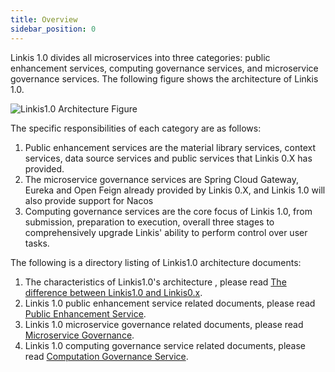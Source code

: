 ```yaml
---
title: Overview
sidebar_position: 0
---
```


Linkis 1.0 divides all microservices into three categories: public enhancement services, computing governance services, and microservice governance services. The following figure shows the architecture of Linkis 1.0.

![Linkis1.0 Architecture Figure](/Images/Architecture/Linkis1.0-architecture.png)

The specific responsibilities of each category are as follows:

1. Public enhancement services are the material library services, context services, data source services and public services that Linkis 0.X has provided.
2. The microservice governance services are Spring Cloud Gateway, Eureka and Open Feign already provided by Linkis 0.X, and Linkis 1.0 will also provide support for Nacos
3. Computing governance services are the core focus of Linkis 1.0, from submission, preparation to execution, overall three stages to comprehensively upgrade Linkis' ability to perform control over user tasks.

The following is a directory listing of Linkis1.0 architecture documents:

1. The characteristics of Linkis1.0's architecture , please read [The difference between Linkis1.0 and Linkis0.x](difference-between-1.0-and-0.x.md).
2. Linkis 1.0 public enhancement service related documents, please read [Public Enhancement Service](public-enhancement-services/overview.md).
3. Linkis 1.0 microservice governance related documents, please read [Microservice Governance](microservice-governance-services/overview.md).
4. Linkis 1.0 computing governance service related documents, please read [Computation Governance Service](computation-governance-services/overview.md).